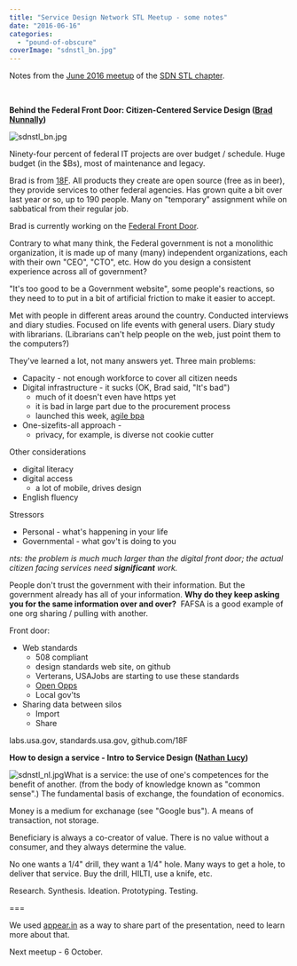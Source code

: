 ```yaml
---
title: "Service Design Network STL Meetup - some notes"
date: "2016-06-16"
categories: 
  - "pound-of-obscure"
coverImage: "sdnstl_bn.jpg"
---
```


Notes from the [June 2016 meetup](http://www.meetup.com/SDNSTL/events/230056672/?rv=cr1&_af=event&_af_eid=230056672&https=off) of the [SDN STL chapter](https://www.service-design-network.org/chapters/st-louis).

 

**Behind the Federal Front Door: Citizen-Centered Service Design ([Brad Nunnally](https://twitter.com/bnunnally))**

![sdnstl_bn.jpg](images/sdnstl_bn.jpg)

Ninety-four percent of federal IT projects are over budget / schedule. Huge budget (in the $Bs), most of maintenance and legacy.

Brad is from [18F](https://18f.gov). All products they create are open source (free as in beer), they provide services to other federal agencies. Has grown quite a bit over last year or so, up to 190 people. Many on "temporary" assignment while on sabbatical from their regular job.

Brad is currently working on the [Federal Front Door](https://labs.usa.gov/).

Contrary to what many think, the Federal government is not a monolithic organization, it is made up of many (many) independent organizations, each with their own "CEO", "CTO", etc. How do you design a consistent experience across all of government?

"It's too good to be a Government website", some people's reactions, so they need to to put in a bit of artificial friction to make it easier to accept.

Met with people in different areas around the country. Conducted interviews and diary studies. Focused on life events with general users. Diary study with librarians. (Librarians can't help people on the web, just point them to the computers?)

They've learned a lot, not many answers yet. Three main problems:

- Capacity - not enough workforce to cover all citizen needs
- Digital infrastructure - it sucks (OK, Brad said, "It's bad")
    - much of it doesn't even have https yet
    - it is bad in large part due to the procurement process
    - launched this week, [agile bpa](https://pages.18f.gov/ads-bpa/)
- One-sizefits-all approach -
    - privacy, for example, is diverse not cookie cutter

Other considerations

- digital literacy
- digital access
    - a lot of mobile, drives design
- English fluency

Stressors

- Personal - what's happening in your life
- Governmental - what gov't is doing to you

_nts: the problem is much much larger than the digital front door; the actual citizen facing services need **significant** work._

People don't trust the government with their information. But the government already has all of your information. **Why do they keep asking you for the same information over and over?**  FAFSA is a good example of one org sharing / pulling with another.

Front door:

- Web standards
    - 508 compliant
    - design standards web site, on github
    - Verterans, USAJobs are starting to use these standards
    - [Open Opps](https://openopps.digitalgov.gov/dashboard)
    - Local gov'ts
- Sharing data between silos
    - Import
    - Share

labs.usa.gov, standards.usa.gov, github.com/18F

**How to design a service - Intro to Service Design ([Nathan Lucy](https://twitter.com/_nathanlucy))**

![sdnstl_nl.jpg](images/sdnstl_nl.jpg)What is a service: the use of one's competences for the benefit of another. (from the body of knowledge known as "common sense".) The fundamental basis of exchange, the foundation of economics.

Money is a medium for exchanage (see "Google bus"). A means of transaction, not storage.

Beneficiary is always a co-creator of value. There is no value without a consumer, and they always determine the value.

No one wants a 1/4" drill, they want a 1/4" hole. Many ways to get a hole, to deliver that service. Buy the drill, HILTI, use a knife, etc.

Research. Synthesis. Ideation. Prototyping. Testing.

\===

We used [appear.in](https://appear.in) as a way to share part of the presentation, need to learn more about that.

Next meetup - 6 October.
